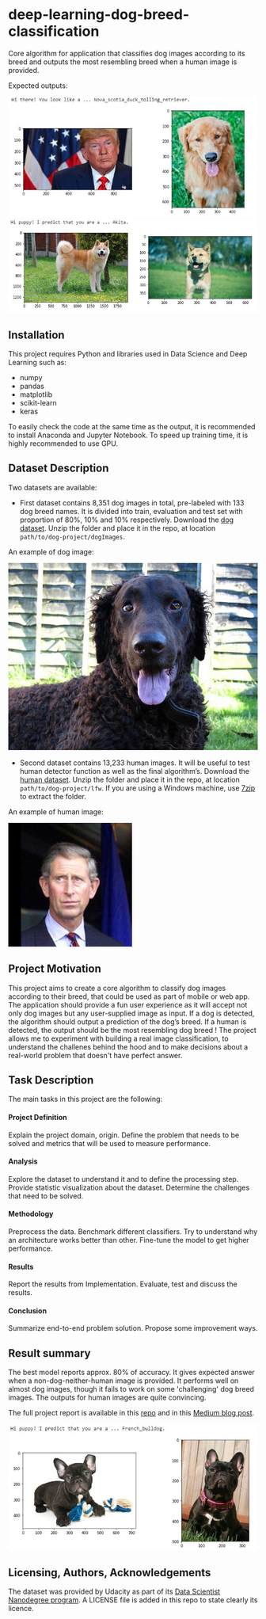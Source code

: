 # deep-learning-dog-breed-classification
Core algorithm for application that classifies dog images according to its breed and outputs the most resembling breed when a human image is provided.

Expected outputs:

<img src="./images/sample_output2.JPG" width=600>
<img src="./images/sample_output1.JPG" width=600>

## Installation

This project requires Python and libraries used in Data Science and Deep Learning such as:
- numpy
- pandas
- matplotlib
- scikit-learn
- keras

To easily check the code at the same time as the output, it is recommended to install Anaconda and Jupyter Notebook.
To speed up training time, it is highly recommended to use GPU.

## Dataset Description

Two datasets are available:

- First dataset contains 8,351 dog images in total, pre-labeled with 133 dog breed names. It is divided into train, evaluation and test set with proportion of 80%, 10% and 10% respectively. Download the [dog dataset](https://s3-us-west-1.amazonaws.com/udacity-aind/dog-project/dogImages.zip). Unzip the folder and place it in the repo, at location `path/to/dog-project/dogImages`. 

An example of dog image:

![dog image example](./images/Curly-coated_retriever_03896.jpg?raw=true "Dog Image Example") 

- Second dataset contains 13,233 human images. It will be useful to test human detector function as well as the final algorithm’s. Download the [human dataset](https://s3-us-west-1.amazonaws.com/udacity-aind/dog-project/lfw.zip). Unzip the folder and place it in the repo, at location `path/to/dog-project/lfw`. If you are using a Windows machine, use [7zip](http://www.7-zip.org/) to extract the folder. 

An example of human image:

![human image example](./images/Prince_Charles_0001.jpg?raw=true "Human Image Example")

## Project Motivation

This project aims to create a core algorithm to classify dog images according to their breed, that could be used as part of mobile or web app. The application should provide a fun user experience as it will accept not only dog images but any user-supplied image as input. If a dog is detected, the algorithm should output a prediction of the dog’s breed. If a human is detected, the output should be the most resembling dog breed !
The project allows me to experiment with building a real image classification, to understand the challenes behind the hood and to make decisions about a real-world problem that doesn't have perfect answer.

## Task Description

The main tasks in this project are the following:

#### Project Definition
Explain the project domain, origin. Define the problem that needs to be solved and metrics that will be used to measure performance.

#### Analysis
Explore the dataset to understand it and to define the processing step. Provide statistic visualization about the dataset. Determine the challenges that need to be solved.

#### Methodology
Preprocess the data. Benchmark different classifiers. Try to understand why an architecture works better than other. Fine-tune the model to get higher performance.

#### Results
Report the results from Implementation. Evaluate, test and discuss the results. 

#### Conclusion
Summarize end-to-end problem solution. Propose some improvement ways.

## Result summary
The best model reports approx. 80% of accuracy. It gives expected answer when a non-dog-neither-human image is provided. It performs well on almost dog images, though it fails to work on some 'challenging' dog breed images. The outputs for human images are quite convincing.

The full project report is available in this [repo](report.pdf) and in this [Medium blog post](https://medium.com/@fnguyen/having-fun-learning-cnns-example-of-dog-breed-prediction-applicable-to-human-images-59b0700462b5?sk=2eaf3d30772f33b95c792ff486929779).

![output](./images/sample_output4.JPG?raw=true "Output")


## Licensing, Authors, Acknowledgements
The dataset was provided by Udacity as part of its [Data Scientist Nanodegree program](https://www.udacity.com/course/data-scientist-nanodegree--nd025).
A LICENSE file is added in this repo to state clearly its licence.
